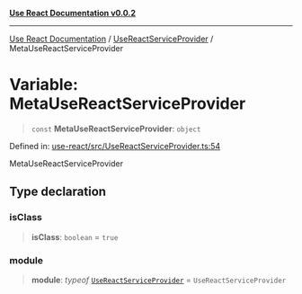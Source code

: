 [**Use React Documentation v0.0.2**](../../README.md)

***

[Use React Documentation](../../modules.md) / [UseReactServiceProvider](../README.md) / MetaUseReactServiceProvider

# Variable: MetaUseReactServiceProvider

> `const` **MetaUseReactServiceProvider**: `object`

Defined in: [use-react/src/UseReactServiceProvider.ts:54](https://github.com/stonemjs/use-react/blob/0635de04acc6b3a5c28dcf07d1e12a39a8b5e0b9/src/UseReactServiceProvider.ts#L54)

MetaUseReactServiceProvider

## Type declaration

### isClass

> **isClass**: `boolean` = `true`

### module

> **module**: *typeof* [`UseReactServiceProvider`](../classes/UseReactServiceProvider.md) = `UseReactServiceProvider`
